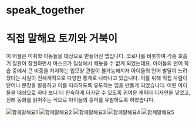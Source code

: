 # speak_together

# 직접 말해요 토끼와 거북이

이 어플은 미취학 아동들을 대상으로 만들어진 앱입니다. 코로나를 비롯하여 각종 호흡기 질환이 창궐하면서 마스크가 일상에서 떼놓을 수 없게 되었는데요.
아이들의 언어 학습 중에서 큰 비중을 차지하는 입모양 관찰이 불가능해지자 아이들의 언어 발달이 느려졌다는 사실이 전세계적으로 다양한 통계로 나타나고 있습니다.
이를 위해 직접 사람이 단어나 문장을 발음하고 이를 따라하도록 유도하는 앱을 만들게 되었습니다.
어린 아이들을 대상으로 하다 보니 더 친숙하게 다가갈 수 있도록 귀여운 캐릭터 디자인을 넣었고, 전래 동화를 읽어주는 식으로 아이들의 흥미를 유발하도록 하였습니다.

![함께말해요1](https://user-images.githubusercontent.com/103935448/229046318-2b1e151d-3ec8-4a33-8cd3-8dbdd032aa2e.jpg)
![함께말해요2](https://user-images.githubusercontent.com/103935448/229046322-21cc2bb4-49f7-428b-9529-7e1fd4a979c3.jpg)
![함께말해요3](https://user-images.githubusercontent.com/103935448/229046326-b59649a1-b78e-4d59-b463-0a0ed0bd6946.jpg)
![함께말해요4](https://user-images.githubusercontent.com/103935448/229046327-7bff7def-2092-4fe3-8eea-4f923b2ab6c7.jpg)
![함께말해요5](https://user-images.githubusercontent.com/103935448/229046329-eaa8e84c-a5fb-4603-b5b2-3d02a2db92e0.jpg)
